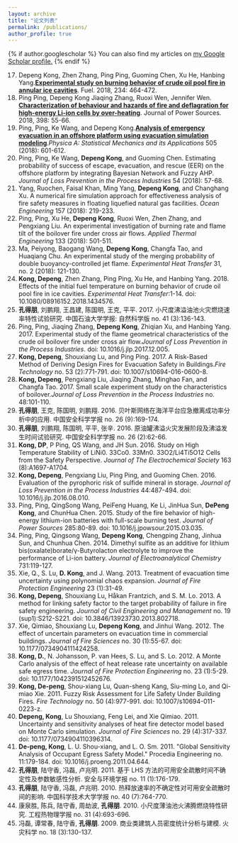 ```yaml
---
layout: archive
title: "论文列表"
permalink: /publications/
author_profile: true
---
```


{% if author.googlescholar %}
  You can also find my articles on <u><a href="{{author.googlescholar}}">my Google Scholar profile</a>.</u>
{% endif %}

17. Depeng Kong, Zhen Zhang, Ping Ping, Guoming Chen, Xu He, Hanbing Yang.**[Experimental study on burning behavior of crude oil pool fire in annular ice cavities](https://www.sciencedirect.com/science/article/pii/S001623611831247X)**. Fuel. 2018, 234: 464-472.
18. Ping Ping, Depeng Kong Jiaqing Zhang, Ruoxi Wen, Jennifer Wen. **[Characterization of behaviour and hazards of fire and deflagration for high-energy Li-ion cells by over-heating](https://www.sciencedirect.com/science/article/pii/S0378775318307523)**. Journal of Power Sources. 2018, 398: 55-66. 
19. Ping, Ping, Ke Wang, and Depeng Kong.**[Analysis of emergency evacuation in an offshore platform using evacuation simulation modeling](https://www.sciencedirect.com/science/article/pii/S0378437118304011)**.*Physica A: Statistical Mechanics and its Applications* 505 (2018): 601-612.
20. Ping, Ping, Ke Wang, **Depeng Kong**, and Guoming Chen. Estimating probability of success of escape, evacuation, and rescue (EER) on the offshore platform by integrating Bayesian Network and Fuzzy AHP. *Journal of Loss Prevention in the Process Industries* 54 (2018): 57-68.
21. Yang, Ruochen, Faisal Khan, Ming Yang, **Depeng Kong**, and Changhang Xu. A numerical fire simulation approach for effectiveness analysis of fire safety measures in floating liquefied natural gas facilities. *Ocean Engineering* 157 (2018): 219-233.
22. Ping, Ping, Xu He, **Depeng Kong**, Ruoxi Wen, Zhen Zhang, and Pengxiang Liu. An experimental investigation of burning rate and flame tilt of the boilover fire under cross air flows. *Applied Thermal Engineering* 133 (2018): 501-511.
23. Ma, Peiyong, Baogang Wang, **Depeng Kong**, Changfa Tao, and Huaqiang Chu. An experimental study of the merging probability of double buoyancy-controlled jet flame. *Experimental Heat Transfer* 31, no. 2 (2018): 121-130.
24. **Kong, Depeng**, Zhen Zhang, Ping Ping, Xu He, and Hanbing Yang. 2018. Effects of the initial fuel temperature on burning behavior of crude oil pool fire in ice cavities. *Experimental Heat Transfer*:1-14. doi: 10.1080/08916152.2018.1434576.
25. **孔得朋**, 刘鹏翔, 王昌建, 陈国明, 王克, 平平. 2017. 小尺度沸溢油池火灾燃烧速率特性试验研究. 中国石油大学学报: 自然科学版 no. 41 (3):136-143.
26. Ping, Ping, Jiaqing Zhang, **Depeng Kong**, Zhiqian Xu, and Hanbing Yang. 2017. Experimental study of the flame geometrical characteristics of the crude oil boilover fire under cross air flow.*Journal of Loss Prevention in the Process Industries*. doi: 10.1016/j.jlp.2017.12.005.
27. **Kong, Depeng**, Shouxiang Lu, and Ping Ping. 2017. A Risk-Based Method of Deriving Design Fires for Evacuation Safety in Buildings.*Fire Technology* no. 53 (2):771-791. doi: 10.1007/s10694-016-0600-8.
28. **Kong, Depeng**, Pengxiang Liu, Jiaqing Zhang, Minghao Fan, and Changfa Tao. 2017. Small scale experiment study on the characteristics of boilover.*Journal of Loss Prevention in the Process Industries* no. 48:101-110.
29. **孔得朋**, 王克, 陈国明,  刘鹏翔. 2016. 贝叶斯网络在海洋平台应急撤离成功率分析中的应用. 中国安全科学学报 no. 26 (9):169-174.
30. **孔得朋**, 刘鹏翔, 陈国明, 平平, 张辛. 2016. 原油罐沸溢火灾发展阶段及沸溢发生时间试验研究. 中国安全科学学报 no. 26 (2):62-66.
31. **Kong, DP**, P Ping, QS Wang, and JH Sun. 2016. Study on High Temperature Stability of LiNi0. 33Co0. 33Mn0. 33O2/Li4Ti5O12 Cells from the Safety Perspective. *Journal of The Electrochemical Society* 163 (8):A1697-A1704.
32. **Kong, Depeng**, Pengxiang Liu, Ping Ping, and Guoming Chen. 2016. Evaluation of the pyrophoric risk of sulfide mineral in storage. *Journal of Loss Prevention in the Process Industries* 44:487-494. doi: 10.1016/j.jlp.2016.08.010.
33. Ping, Ping, QingSong Wang, PeiFeng Huang, Ke Li, JinHua Sun, **DePeng Kong**, and ChunHua Chen. 2015. Study of the fire behavior of high-energy lithium-ion batteries with full-scale burning test. *Journal of Power Sources* 285:80-89. doi: 10.1016/j.jpowsour.2015.03.035.
34. Ping, Ping, Qingsong Wang, **Depeng Kong**, Chengping Zhang, Jinhua Sun, and Chunhua Chen. 2014. Dimethyl sulfite as an additive for lithium bis(oxalate)borate/γ-Butyrolacton electrolyte to improve the performance of Li-ion battery. *Journal of Electroanalytical Chemistry* 731:119-127. 
35. Xie, Q., S. Lu, **D. Kong**, and J. Wang. 2013. Treatment of evacuation time uncertainty using polynomial chaos expansion. *Journal of Fire Protection Engineering* 23 (1):31-49. 
36. **Kong, Depeng**, Shouxiang Lu, Håkan Frantzich, and S. M. Lo. 2013. A method for linking safety factor to the target probability of failure in fire safety engineering. *Journal of Civil Engineering and Management* no. 19 (sup1):S212-S221. doi: 10.3846/13923730.2013.802718.
37. Xie, Qimiao, Shouxiang Lu, **Depeng Kong**, and Jinhui Wang. 2012. The effect of uncertain parameters on evacuation time in commercial buildings. *Journal of Fire Sciences* no. 30 (1):55-67. doi: 10.1177/0734904111424258.
38. **Kong, D.**, N. Johansson, P. van Hees, S. Lu, and S. Lo. 2012. A Monte Carlo analysis of the effect of heat release rate uncertainty on available safe egress time. *Journal of Fire Protection Engineering* no. 23 (1):5-29. doi: 10.1177/1042391512452676.
39. **Kong, De-peng**, Shou-xiang Lu, Quan-sheng Kang, Siu-ming Lo, and Qi-miao Xie. 2011. Fuzzy Risk Assessment for Life Safety Under Building Fires. *Fire Technology* no. 50 (4):977-991. doi: 10.1007/s10694-011-0223-z.
40. **Depeng, Kong**, Lu Shouxiang, Feng Lei, and Xie Qimiao. 2011. Uncertainty and sensitivity analyses of heat fire detector model based on Monte Carlo simulation. *Journal of Fire Sciences* no. 29 (4):317-337. doi: 10.1177/0734904110396314.
41. **De-peng, Kong**, L. U. Shou-xiang, and L. O. Sm. 2011. "Global Sensitivity Analysis of Occupant Egress Safety Model." Procedia Engineering no. 11:179-184. doi: 10.1016/j.proeng.2011.04.644.
42. **孔得朋**, 陆守香, 冯磊, 卢兆明. 2011. 基于 LHS 方法的可用安全疏散时间不确定性及参数敏感性分析. 安全与环境学报 no. 11 (1):176-179.
43. **孔得朋**, 陆守香, 冯磊, 卢兆明. 2010. 热释放速率的不确定性对可用安全疏散时间的影响. 中国科学技术大学学报 no. 40 (7):764-770.
44. 康泉胜, 陈兵, 陆守香, 周劫波, **孔得朋**. 2010. 小尺度薄油池火沸腾燃烧特性研究. 工程热物理学报 no. 31 (4):693-696.
45. 冯磊, 谭常春, 陆守香, **孔得朋**. 2009. 商业类建筑人员密度统计分析与建模. 火灾科学 no. 18 (3):130-137.

